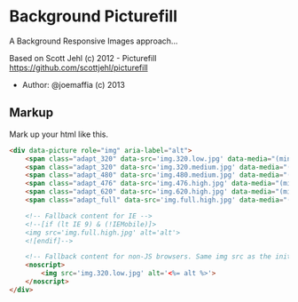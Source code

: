# Background Picturefill
A Background Responsive Images approach...

Based on Scott Jehl (c) 2012 - Picturefill
https://github.com/scottjehl/picturefill

* Author: @joemaffia (c) 2013


## Markup
Mark up your html like this.

```html
<div data-picture role="img" aria-label="alt">
	<span class="adapt_320" data-src='img.320.low.jpg' data-media="(min-width: 1px)"></span>
	<span class="adapt_320" data-src='img.320.medium.jpg' data-media="(min-width: 320px)"></span>
	<span class="adapt_480" data-src='img.480.medium.jpg' data-media="(min-width: 321px)"></span>
	<span class="adapt_476" data-src='img.476.high.jpg' data-media="(min-width: 321px)"></span>
	<span class="adapt_620" data-src='img.620.high.jpg' data-media="(min-width: 769px)"></span>
	<span class="adapt_full" data-src='img.full.high.jpg' data-media="(min-width: 1025px)"></span>

	<!-- Fallback content for IE -->
	<!--[if (lt IE 9) & (!IEMobile)]>
	<img src='img.full.high.jpg' alt='alt'>
	<![endif]-->

	<!-- Fallback content for non-JS browsers. Same img src as the initial, unqualified source element. -->
	<noscript>
		<img src='img.320.low.jpg' alt='<%= alt %>'>
	</noscript>
</div>
```